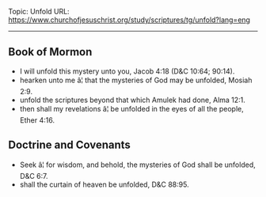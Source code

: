 Topic: Unfold
URL: https://www.churchofjesuschrist.org/study/scriptures/tg/unfold?lang=eng

---

## Book of Mormon

- I will unfold this mystery unto you, Jacob 4:18 (D&C 10:64; 90:14).
- hearken unto me â¦ that the mysteries of God may be unfolded, Mosiah 2:9.
- unfold the scriptures beyond that which Amulek had done, Alma 12:1.
- then shall my revelations â¦ be unfolded in the eyes of all the people, Ether 4:16.

## Doctrine and Covenants

- Seek â¦ for wisdom, and behold, the mysteries of God shall be unfolded, D&C 6:7.
- shall the curtain of heaven be unfolded, D&C 88:95.

